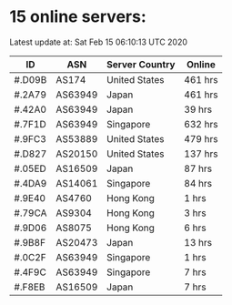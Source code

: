 # 15 online servers:

Latest update at: Sat Feb 15 06:10:13 UTC 2020

| ID | ASN | Server Country | Online |
| -- | --- | -------------- | ------ |
| #.D09B | AS174 | United States | 461 hrs |
| #.2A79 | AS63949 | Japan | 461 hrs |
| #.42A0 | AS63949 | Japan | 39 hrs |
| #.7F1D | AS63949 | Singapore | 632 hrs |
| #.9FC3 | AS53889 | United States | 479 hrs |
| #.D827 | AS20150 | United States | 137 hrs |
| #.05ED | AS16509 | Japan | 87 hrs |
| #.4DA9 | AS14061 | Singapore | 84 hrs |
| #.9E40 | AS4760 | Hong Kong | 1 hrs |
| #.79CA | AS9304 | Hong Kong | 3 hrs |
| #.9D06 | AS8075 | Hong Kong | 6 hrs |
| #.9B8F | AS20473 | Japan | 13 hrs |
| #.0C2F | AS63949 | Singapore | 1 hrs |
| #.4F9C | AS63949 | Singapore | 7 hrs |
| #.F8EB | AS16509 | Japan | 7 hrs |

